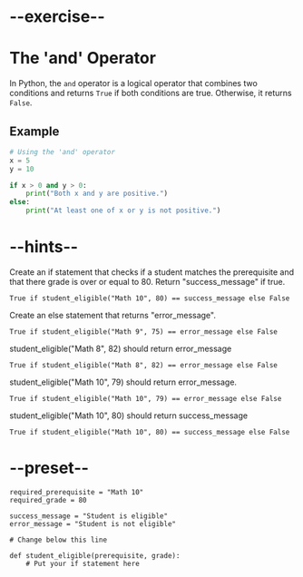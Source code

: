 # --exercise--

# The 'and' Operator

In Python, the `and` operator is a logical operator that combines two conditions and returns `True` if both conditions are true. Otherwise, it returns `False`.

## Example

```python
# Using the 'and' operator
x = 5
y = 10

if x > 0 and y > 0:
    print("Both x and y are positive.")
else:
    print("At least one of x or y is not positive.")
```

# --hints--

Create an if statement that checks if a student matches the prerequisite and that there grade is over or equal to 80. Return "success_message" if true.

```
True if student_eligible("Math 10", 80) == success_message else False
```

Create an else statement that returns "error_message".

```
True if student_eligible("Math 9", 75) == error_message else False
```

student_eligible("Math 8", 82) should return error_message

```
True if student_eligible("Math 8", 82) == error_message else False
```

student_eligible("Math 10", 79) should return error_message.

```
True if student_eligible("Math 10", 79) == error_message else False
```

student_eligible("Math 10", 80) should return success_message

```
True if student_eligible("Math 10", 80) == success_message else False
```

# --preset--

```
required_prerequisite = "Math 10"
required_grade = 80

success_message = "Student is eligible"
error_message = "Student is not eligible"

# Change below this line

def student_eligible(prerequisite, grade):
    # Put your if statement here
```